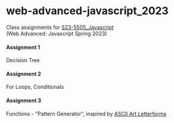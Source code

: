 # web-advanced-javascript_2023
Class assignments for <a href="https://github.com/kujain/S23-5505_Javascript">S23-5505_Javascript</a>
<br>(Web Advanced: Javascript Spring 2023)

#### Assignment 1 
<p>Decision Tree</p>

#### Assignment 2 
<p>For Loops, Conditionals</p>

#### Assignment 3
<p>Functions - "Pattern Generator", inspired by <a href="https://gigazine.net/gsc_news/en/20190326-ascii-art-artyping/">ASCII Art Letterforms</a></p>
